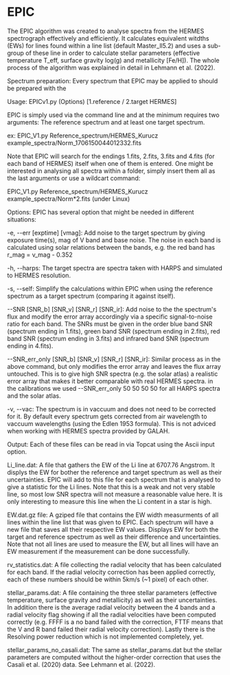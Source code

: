 # EPIC
The EPIC algorithm was created to analyse spectra from the HERMES spectrograph effectively and efficiently. It calculates equivalent witdths (EWs) for lines found within a line list (default Master_ll5.2) and uses a sub-group of these line in order to calculate stellar parameters (effective temperature T_eff, surface gravity log(g) and metallicity [Fe/H]). The whole process of the algorithm was explained in detail in Lehmann et al. (2022).


Spectrum preparation:
Every spectrum that EPIC may be applied to should be prepared with the 


Usage:
EPICv1.py (Options) [1.reference / 2.target HERMES]

EPIC is simply used via the command line and at the minimum requires two arguments: The reference spectrum and at least one target spectrum.

ex: EPIC_V1.py Reference_spectrum/HERMES_Kurucz example_spectra/Norm_1706150044012332.fits

Note that EPIC will search for the endings 1.fits, 2.fits, 3.fits and 4.fits (for each band of HERMES) itself when one of them is entered.
One might be interested in analysing all spectra within a folder, simply insert them all as the last arguments or use a wildcart command:

EPIC_V1.py Reference_spectrum/HERMES_Kurucz example_spectra/Norm*2.fits
(under Linux)


Options:
EPIC has several option that might be needed in different situations:

-e, --err [exptime] [vmag]: Add noise to the target spectrum by giving exposure time(s), mag of V band and base noise. The noise in each band is calculated using solar relations between the bands, e.g. the red band has r_mag = v_mag - 0.352

-h, --harps: The target spectra are spectra taken with HARPS and simulated to HERMES resolution.

-s, --self: Simplify the calculations within EPIC when using the reference spectrum as a target spectrum (comparing it against itself). 

--SNR [SNR_b] [SNR_v] [SNR_r] [SNR_ir]: Add noise to the the spectrum's flux and modify the error array accordingly via a specific signal-to-noise ratio for each band. The SNRs must be given in the order blue band SNR (spectrum ending in 1.fits), green band SNR (spectrum ending in 2.fits), red band SNR (spectrum ending in 3.fits) and infrared band SNR (spectrum ending in 4.fits).

--SNR_err_only [SNR_b] [SNR_v] [SNR_r] [SNR_ir]: Similar process as in the above command, but only modifies the error array and leaves the flux array untouched. This is to give high SNR spectra (e.g. the solar atlas) a realistic error array that makes it better comparable with real HERMES spectra. in the calibrations we used --SNR_err_only 50 50 50 50 for all HARPS spectra and the solar atlas.

-v, --vac: The spectrum is in vaccuum and does not need to be corrected for it. By default every spectrum gets corrected from air wavelength to vaccuum wavelengths (using the Edlen 1953 formula). This is not adviced when working with HERMES spectra provided by GALAH.




Output:
Each of these files can be read in via Topcat using the Ascii input option.

Li_line.dat: A file that gathers the EW of the Li line at 6707.76 Angstrom. It displys the EW for bother the reference and target spectrum as well as their uncertainties. EPIC will add to this file for each spectrum that is analysed to give a statistic for the Li lines.
Note that this is a weak and not very stable line, so most low SNR spectra will not measure a reasonable value here. It is only interesting to measure this line when the Li content in a star is high.

EW.dat.gz file: A gziped file that contains the EW width measurments of all lines within the line list that was given to EPIC. Each spectrum will have a new file that saves all their respective EW values. Displays EW for both the target and reference spectrum as well as their difference and uncertainties.
Note that not all lines are used to measure the EW, but all lines will have an EW measurement if the measurement can be done successfully.

rv_statistics.dat: A file collecting the radial velocity that has been calculated for each band. If the radial velocity correction has been applied correctly, each of these numbers should be within 5km/s (~1 pixel) of each other.

stellar_params.dat: A file containing the three stellar parameters (effective temperature, surface gravity and metallicity) as well as their uncertainties. In addition there is the average radial velocity between the 4 bands and a radial velocity flag showing if all the radial velocities have been computed correctly (e.g. FFFF is a no band failed with the correction, FTTF means that the V and R band failed their radial velocity correction). Lastly there is the Resolving power reduction which is not implemented completely, yet.

stellar_params_no_casali.dat: The same as stellar_params.dat but the stellar parameters are computed without the higher-order correction that uses the Casali et al. (2020) data. See Lehmann et al. (2022).





